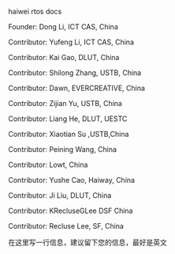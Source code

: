haiwei rtos docs

Founder: Dong Li, ICT CAS, China

Contributor: Yufeng Li, ICT CAS, China

Contributor: Kai Gao, DLUT, China

Contributor: Shilong Zhang, USTB, China

Contributor: Dawn, EVERCREATIVE, China

Contributor: Zijian Yu, USTB, China

Contributor: Liang He, DLUT, UESTC

Contributor: Xiaotian Su ,USTB,China

Contributor: Peining Wang, China

Contributor: Lowt, China

Contributor: Yushe Cao, Haiway, China

Contributor: Ji Liu, DLUT, China

Contributor: KRecluseGLee DSF China

Contributor: Recluse Lee, SF, China

在这里写一行信息，建议留下您的信息，最好是英文

